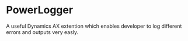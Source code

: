 # PowerLogger
 A useful Dynamics AX extention which enables developer to log different errors and outputs very easly.
